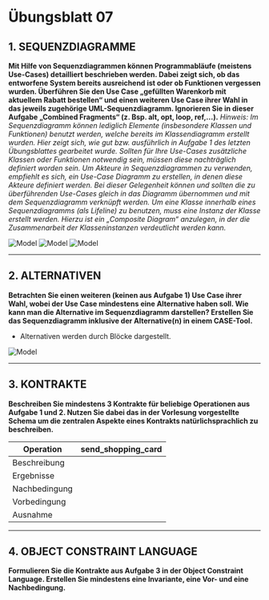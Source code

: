 # Übungsblatt 07
## 1. SEQUENZDIAGRAMME
**Mit Hilfe von Sequenzdiagrammen können Programmabläufe (meistens Use-Cases) detailliert beschrieben werden. Dabei zeigt sich, ob das entworfene System bereits ausreichend ist oder ob Funktionen vergessen wurden. Überführen Sie den Use Case „gefüllten Warenkorb mit aktuellem Rabatt bestellen“ und einen weiteren Use Case ihrer Wahl in das jeweils zugehörige UML-Sequenzdiagramm. Ignorieren Sie in dieser Aufgabe „Combined Fragments“ (z. Bsp. alt, opt, loop, ref,...).**
*Hinweis: Im Sequenzdiagramm können lediglich Elemente (insbesondere Klassen und Funktionen) benutzt werden, welche bereits im Klassendiagramm erstellt wurden. Hier zeigt sich, wie gut bzw. ausführlich in Aufgabe 1 des letzten Übungsblattes gearbeitet wurde. Sollten für Ihre Use-Cases zusätzliche Klassen oder Funktionen notwendig sein, müssen diese nachträglich definiert worden sein. Um Akteure in Sequenzdiagrammen zu verwenden, empfiehlt es sich, ein Use-Case Diagramm zu erstellen, in denen diese Akteure definiert werden. Bei dieser Gelegenheit können und sollten die zu überführenden Use-Cases gleich in das Diagramm übernommen und mit dem Sequenzdiagramm verknüpft werden. Um eine Klasse innerhalb eines Sequenzdiagramms (als Lifeline) zu benutzen, muss eine Instanz der Klasse erstellt werden. Hierzu ist ein „Composite Diagram“ anzulegen, in der die Zusammenarbeit der Klasseninstanzen verdeutlicht werden kann.*

![Model](model1.jpeg)
![Model](Abb1.png)
![Model](Abb2.png)

---
## 2. ALTERNATIVEN
**Betrachten Sie einen weiteren (keinen aus Aufgabe 1) Use Case ihrer Wahl, wobei der Use Case mindestens eine Alternative haben soll. Wie kann man die Alternative im Sequenzdiagramm darstellen? Erstellen Sie das Sequenzdiagramm inklusive der Alternative(n) in einem CASE-Tool.**

* Alternativen werden durch Blöcke dargestellt.

![Model](Abb3.png)

---
## 3. KONTRAKTE
**Beschreiben Sie mindestens 3 Kontrakte für beliebige Operationen aus Aufgabe 1 und 2. Nutzen Sie dabei das in der Vorlesung vorgestellte Schema um die zentralen Aspekte eines Kontrakts natürlichsprachlich zu beschreiben.**

| Operation     | send_shopping_card |
| ------------- | ------------ |
| Beschreibung  |  |
| Ergebnisse    |   |
| Nachbedingung |   |
| Vorbedingung  |   |
| Ausnahme      |   |

---
## 4. OBJECT CONSTRAINT LANGUAGE
**Formulieren Sie die Kontrakte aus Aufgabe 3 in der Object Constraint Language. Erstellen Sie mindestens eine Invariante, eine Vor- und eine Nachbedingung.**
